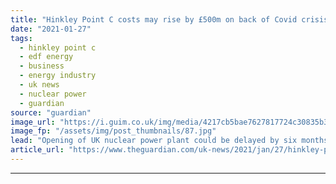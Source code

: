 ```yaml
---
title: "Hinkley Point C costs may rise by £500m on back of Covid crisis"
date: "2021-01-27"
tags: 
  - hinkley point c
  - edf energy
  - business
  - energy industry
  - uk news
  - nuclear power
  - guardian
source: "guardian"
image_url: "https://i.guim.co.uk/img/media/4217cb5bae7627817724c30835b3e988cbcfe0e0/34_39_3409_2047/master/3409.jpg?width=460&quality=85&auto=format&fit=max&s=ad7cbdae93417835ab5c8a9f25eac1ab"
image_fp: "/assets/img/post_thumbnails/87.jpg"
lead: "Opening of UK nuclear power plant could be delayed by six monthsCoronavirus – latest updatesSee all our coronavirus coverageThe Covid-19 pandemic could delay construction of the Hinkley Point C nuclear reactor by six months and raise its costs by £50..."
article_url: "https://www.theguardian.com/uk-news/2021/jan/27/hinkley-point-c-costs-may-rise-by-500m-covid-crisis-nuclear-power-plant"
---
```


---
